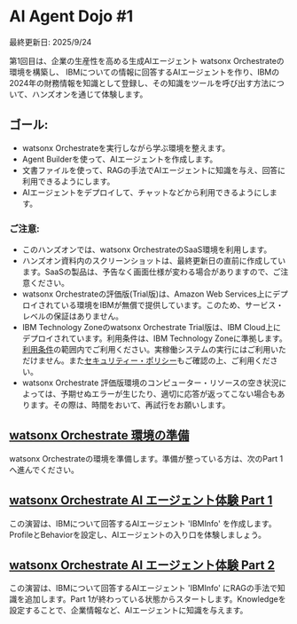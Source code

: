 # AI Agent Dojo #1

最終更新日: 2025/9/24

第1回目は、企業の生産性を高める生成AIエージェント watsonx Orchestrateの環境を構築し、 IBMについての情報に回答するAIエージェントを作り、IBMの2024年の財務情報を知識として登録し、その知識をツールを呼び出す方法について、ハンズオンを通じて体験します。

## ゴール:
* watsonx Orchestrateを実行しながら学ぶ環境を整えます。
* Agent Builderを使って、AIエージェントを作成します。
* 文書ファイルを使って、RAGの手法でAIエージェントに知識を与え、回答に利用できるようにします。
* AIエージェントをデプロイして、チャットなどから利用できるようにします。

### ご注意:
* このハンズオンでは、watsonx OrchestrateのSaaS環境を利用します。
* ハンズオン資料内のスクリーンショットは、最終更新日の直前に作成しています。SaaSの製品は、予告なく画面仕様が変わる場合がありますので、ご注意ください。
* watsonx Orchestrateの評価版(Trial版)は、Amazon Web Services上にデプロイされている環境をIBMが無償で提供しています。このため、サービス・レベルの保証はありません。
* IBM Technology Zoneのwatsonx Orchestrate Trial版は、IBM Cloud上にデプロイされています。利用条件は、IBM Technology Zoneに準拠します。[利用条件](https://techzone.ibm.com/terms)の範囲内でご利用ください。実稼働システムの実行にはご利用いただけません。また[セキュリティー・ポリシー](https://techzone.ibm.com/terms/securitypolicy)もご確認の上、ご利用ください。
* watsonx Orchestrate 評価版環境のコンピューター・リソースの空き状況によっては、予期せぬエラーが生じたり、適切に応答が返ってこない場合もあります。その際は、時間をおいて、再試行をお願いします。

## [watsonx Orchestrate 環境の準備](https://github.com/IBM/japan-technology/blob/main/watsonxOrchestrate/dojo/1/readme.md)
watsonx Orchestrateの環境を準備します。準備が整っている方は、次のPart 1へ進んでください。

## [watsonx Orchestrate AI エージェント体験 Part 1](https://github.com/IBM/japan-technology/blob/main/watsonxOrchestrate/dojo/1/01HelloAgent/readme.md)

この演習は、IBMについて回答するAIエージェント 'IBMInfo' を作成します。ProfileとBehaviorを設定し、AIエージェントの入り口を体験しましょう。

## [watsonx Orchestrate AI エージェント体験 Part 2](https://github.com/IBM/japan-technology/blob/main/watsonxOrchestrate/dojo/1/02RagAgent/readme.md)

この演習は、IBMについて回答するAIエージェント 'IBMInfo' にRAGの手法で知識を追加します。Part 1が終わっている状態からスタートします。Knowledgeを設定することで、企業情報など、AIエージェントに知識を与えます。


